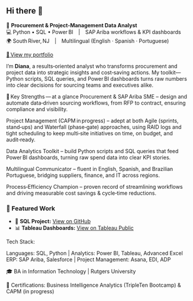 ## Hi there 👋

🎯 **Procurement & Project‑Management Data Analyst**  
💻 Python • SQL • Power BI | SAP Ariba workflows & KPI dashboards  
🌍 South River, NJ | Multilingual (English · Spanish · Portuguese)

[🔗 View my portfolio](https://leidiana233122.github.io)

I’m **Diana**, a results‑oriented analyst who transforms procurement and project data into strategic insights and cost‑saving actions. My toolkit—Python scripts, SQL queries, and Power BI dashboards turns raw numbers into clear decisions for sourcing teams and executives alike.

🔑 Key Strengths — at a glance
Procurement & SAP Ariba SME – design and automate data‑driven sourcing workflows, from RFP to contract, ensuring compliance and visibility.

Project Management (CAPM in progress) – adept at both Agile (sprints, stand‑ups) and Waterfall (phase‑gate) approaches, using RAID logs and tight scheduling to keep multi‑site initiatives on time, on budget, and audit‑ready.

Data Analytics Toolkit – build Python scripts and SQL queries that feed Power BI dashboards, turning raw spend data into clear KPI stories.

Multilingual Communicator – fluent in English, Spanish, and Brazilian Portuguese, bridging suppliers, finance, and IT across regions.

Process‑Efficiency Champion – proven record of streamlining workflows and driving measurable cost savings & cycle‑time reductions.

### **🔗 Featured Work**
- 📂 **SQL Project:** [View on GitHub](https://github.com/leidiana233122/YOUR_SQL_PROJECT_REPO)
- 📊 **Tableau Dashboards:** [View on Tableau Public](https://public.tableau.com/app/profile/leidiana.montano3657/vizzes)

Tech Stack:

Languages: SQL, Python | Analytics: Power BI, Tableau, Advanced Excel
ERP: SAP Ariba, Salesforce | Project Management: Asana, EDI, ADP

🎓 BA in Information Technology | Rutgers University

📜 Certifications: Business Intelligence Analytics (TripleTen Bootcamp) & CAPM (in progress)
